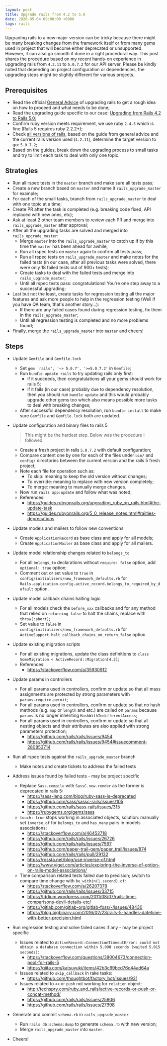 ```yaml
---
layout: post
title: Upgrade rails from 4.2 to 5.0
date: 2020-05-04 09:00:00 +0900
tags: rails
---
```


Upgrading rails to a new major version can be tricky because there might be many breaking changes from the framework itself or from many gems used in project that will become either deprecated or unsupported. However, it can also go smooth if done in a right procedural way. This post shares the procedure based on my recent hands-on experience in upgrading rails from `4.2.11` to `5.0.7.2` for our API server. Please be kindly noted that depending on project configuration or dependencies, the upgrading steps might be slightly different for various projects.

## Prerequisites
- Read the official [General Advice](https://guides.rubyonrails.org/upgrading_ruby_on_rails.html) of upgrading rails to get a rough idea on how to proceed and what needs to be done;
- Read the upgrading guide specific to our case: [Upgrading from Rails 4.2 to Rails 5.0](https://guides.rubyonrails.org/upgrading_ruby_on_rails.html#upgrading-from-rails-4-2-to-rails-5-0);
- Confirm ruby version meets requirement, we use ruby `2.4.5` which is fine (Rails 5 requires ruby 2.2.2+);
- Check [all versions of rails](https://rubygems.org/gems/rails/versions), based on the guide from general advice and the current rails version used (`4.2.11`), determine the target version to go: `5.0.7.2`;
- Based on the guides, break down the upgrading process to small tasks and try to limit each task to deal with only one topic.

## Strategies
- Run all rspec tests in the `master` branch and make sure all tests pass;
- Create a new branch based on `master` and name it `rails_upgrade_master` for example;
- For each of the small tasks, branch from `rails_upgrade_master` to deal with one topic at a time;
- Create PR after the task is completed (e.g. breaking code fixed, API replaced with new ones, etc);
- Ask at least 2 other team members to review each PR and merge into `rails_upgrade_master` after approval;
- After all the upgrading tasks are solved and merged into `rails_upgrade_master`:
  + Merge `master` into the `rails_upgrade_master` to catch up if by this time the `master` has been ahead for awhile;
  + Run all rspec tests on `master` again to confirm all tests pass;
  + Run all rspec tests on `rails_upgrade_master` and make notes for the failed tests (in our case, after all previous tasks were solved, there were only 18 failed tests out of 900+ tests);
  + Create tasks to deal with the failed tests and merge into `rails_upgrade_master`;
  + Until all rspec tests pass: congratulations! You're one step away to a successful upgrading;
- Last but not the least, create tasks for regression testing all the major features and ask more people to help in the regression testing (Well if you have QA team, that's another story...):
  + If there are any failed cases found during regression testing, fix them in the `rails_upgrade_master`;
  + Until all regression testing is completed and no more problems found;
- Finally, merge the `rails_upgrade_master` into `master` and cheers!

## Steps
- Update `Gemfile` and `Gemfile.lock`
  + Set `gem 'rails', '~> 5.0.7', '>=5.0.7.2'` in `Gemfile`;
  + Run `bundle update rails` to try updating rails only first:
    + if it succeeds, then congratulations all your gems should work for rails 5;
    + if it fails (in our case) probably due to dependency resolution, then you should run `bundle update` and this would probably upgrade other gems too which also means possible more tasks to deal with breaking changes;
  + After successful dependency resolution, run `bundle install` to make sure `Gemfile` and `Gemfile.lock` both are updated.

- Update configuration and binary files to rails 5
  > This might be the hardest step.
  > Below was the procedure I followed:
  + Create a fresh project in rails `5.0.7.2` with default configuration;
  + Compare content one by one for each of the files under `bin/` and `config/` directories between the current version and the rails 5 fresh project;
  + Note each file for operation such as:
    - To skip: meaning to keep the old version without changes;
    - To override: meaning to replace with new version completely;
    - To merge: meaning to manually merge changes.
  + Now run `rails app:update` and follow what was noted;
  + References:
    - https://guides.rubyonrails.org/upgrading_ruby_on_rails.html#the-update-task
    - https://guides.rubyonrails.org/5_0_release_notes.html#railties-deprecations

- Update models and mailers to follow new conventions
  + Create `ApplicationRecord` as base class and apply for all models;
  + Create `ApplicationMailer` as base class and apply for all mailers.

- Update model relationship changes related to `belongs_to`
  + For all `belongs_to` declarations without `require: false` option, add `optional: true` option;
  + Comment out or set value to `true` in `config/initializers/new_framework_defaults.rb` for `Rails.application.config.active_record.belongs_to_required_by_default` option.

- Update model callback chains halting logic
  + For all models check the `before_xxx` callbacks and for any method that relied on `returning false` to halt the chains, replace with `throw(:abort)`;
  + Set value to `false` in `config/initializers/new_framework_defaults.rb` for `ActiveSupport.halt_callback_chains_on_return_false` option.

- Update existing migration scripts
  + For all existing migrations, update the class definitions to `class SomeMigration < ActiveRecord::Migration[4.2]`;
  + References:
    - https://stackoverflow.com/a/35930912

- Update params in controllers
  + For all params used in controllers, confirm or update so that all mass assignments are protected by strong parameters with `params.require.permit`;
  + For all params used in controllers, confirm or update so that no hash methods (e.g. `map` or `length` and etc.) are called on `params` because `params` is no longer inheriting `HashWithIndifferentAccess`;
  + For all params used in controllers, confirm or update so that all nesting objects and their attributes are also applied with strong parameters protection;
    - https://github.com/rails/rails/issues/9454
    - https://github.com/rails/rails/issues/9454#issuecomment-280853714

- Run all rspec tests against the `rails_upgrade_master` branch
  + Make notes and create tickets to address the failed tests

- Address issues found by failed tests - may be project specific
  + Replace `Sass.compile` with `SassC.new.render` as the former is deprecated in rails 5:
    - https://sass-lang.com/blog/ruby-sass-is-deprecated
    - https://github.com/sass/sassc-rails/issues/105
    - https://github.com/rails/sass-rails/issues/315
    - https://rubygems.org/gems/sass
  + `touch: true` stops working in associated objects, solution: manually set `inverse_of` for `belongs_to` and `has_many` pairs in models associations:
    - https://stackoverflow.com/a/46452718
    - https://github.com/rails/rails/issues/26726
    - https://github.com/rails/rails/issues/7567
    - https://github.com/paper-trail-gem/paper_trail/issues/874
    - https://github.com/rails/rails/pull/29132
    - https://rossta.net/blog/use-inverse-of.html
    - https://www.viget.com/articles/exploring-the-inverse-of-option-on-rails-model-associations/
  + Time comparison related tests failed due to precision; switch to compare time change with `be_within(1.second).of`:
    - https://stackoverflow.com/a/26207378
    - https://github.com/rails/rails/issues/33715
    - https://tddium.wordpress.com/2011/08/07/rails-time-comparisons-devil-details-etc/
    - https://gitlab.com/gitlab-org/gitlab-foss/-/issues/48430
    - https://blog.bigbinary.com/2016/02/23/rails-5-handles-datetime-with-better-precision.html

- Run regression testing and solve failed cases if any - may be project specific
  + Issues related to `ActiveRecord::ConnectionTimeoutError: could not obtain a database connection within 5.000 seconds (waited 5.015 seconds)`:
    - https://stackoverflow.com/questions/38004673/connection-pool-for-rails-5
    - https://qiita.com/katsuyuki/items/42b3c69bcd76c44ad64a
  + Issues related to `skip_callback` in rake tasks:
    - https://github.com/thoughtbot/factory_bot/issues/931
  + Issues related to `<<` or `push` not working for `relation` object:
    - http://techspry.com/ruby_and_rails/active-records-or-push-or-concat-method/
    - https://github.com/rails/rails/issues/25906
    - https://github.com/rails/rails/issues/27998

- Generate and commit `schema.rb` in `rails_upgrade_master`
  + Run `rails db:schema:dump` to generate `schema.rb` with new version;
  + Merge `rails_upgrade_master` into `master`.

- Cheers!